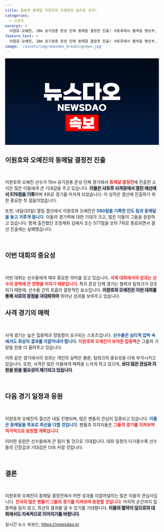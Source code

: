 ```yaml
---
title: 올림픽 동메달 이원호와 오예진의 놀라운 성과!
categories:
  - 스포츠
excerpt: >
  이원호-오예진, 10m 공기권총 혼성 단체 동메달 결정전 진출! 샤토루에서 펼쳐질 명승부, 이들의 합작 579점의 열정이 결실을 맺을지 기대하세요!
feature_text: >
  이원호-오예진, 10m 공기권총 혼성 단체 동메달 결정전 진출! 샤토루에서 펼쳐질 명승부, 이들의 합작 579점의 열정이 결실을 맺을지 기대하세요!
image: '/assets/img/newsdao_breakingnews.jpg'
---
```


<p><img src="/assets/img/newsdao_breakingnews.jpg" alt="cryptoinkorea 속보" /></p>

<h2 data-ke-size="size26">이원호와 오예진의 동메달 결정전 진출</h2>

<p data-ke-size="size16">&nbsp;</p>

<p>이원호와 오예진 선수가 10m 공기권총 혼성 단체 경기에서 <b><span style="color: #ee2323;">동메달 결정전</span></b>에 진출한 소식은 많은 이들에게 큰 기대감을 주고 있습니다. <b><span style="background-color: #21538527;">이들은 샤토루 사격장에서 열린 예선에서 579점을 기록</span></b>하며 4위로 경기를 마치게 되었습니다. 이 성적은 결선에 진출하기 위한 중요한 첫 걸음이었습니다. </p>

<p>또한, 내일(30일) 열릴 결선에서 이원호와 오예진은 <b><span style="color: #1a5490;">580점을 기록한 인도 팀과 동메달을 놓고 겨루게 됩니다</span></b>. 이들의 경기력에 대한 기대가 크고, 많은 이들이 그들을 응원하고 있습니다. 함께 출전했던 조영재와 김예지 조는 577점을 쏘아 7위로 종료되면서 결선 진출에는 실패했습니다. </p>

<p data-ke-size="size16">&nbsp;</p>

<h2 data-ke-size="size26">이번 대회의 중요성</h2>

<p data-ke-size="size16">&nbsp;</p>

<p>이번 대회는 선수들에게 매우 중요한 의미를 갖고 있습니다. <b><span style="color: #ee2323;">국제 대회에서의 성과는 선수의 경력에 큰 영향을 미치기 때문입니다</span></b>. 특히 혼성 단체 경기는 협력과 팀워크가 강조되기 때문에, 선수들 간의 호흡이 결정적인 요소입니다. <b><span style="background-color: #21538527;">이원호와 오예진은 이번 대회를 통해 서로의 장점을 극대화하며</span></b> 뛰어난 성과를 보여주고 있습니다. </p>

<h2 data-ke-size="size26">사격 경기의 매력</h2>

<p data-ke-size="size16">&nbsp;</p>

<p>사격 경기는 높은 집중력과 정밀함이 요구되는 스포츠입니다. <b><span style="color: #1a5490;">선수들은 심리적 압박 속에서도 최상의 결과를 이끌어내야 합니다</span></b>. <b><span style="color: #ee2323;">이원호와 오예진이 보여준 집중력</span></b>은 그들의 기량을 한층 더 올려주고 있습니다. </p>

<p>이와 같은 경기에서의 성과는 개인의 실력은 물론, 팀워크의 중요성을 더욱 부각시키고 있습니다. 또한, 사격은 많은 이들에게 매력을 느끼게 하고 있으며, <b><span style="background-color: #21538527;">보다 많은 관심과 지원을 받을 필요성이 제기되고 있습니다</span></b>.</p>

<p data-ke-size="size16">&nbsp;</p>

<h2 data-ke-size="size26">다음 경기 일정과 응원</h2>

<p data-ke-size="size16">&nbsp;</p>

<p>이원호와 오예진의 결선은 내일 진행되며, 많은 팬들의 관심이 집중되고 있습니다. <b><span style="color: #1a5490;">이들은 동메달을 목표로 최선을 다할 것입니다</span></b>. 팬들과 지지자들은 <b><span style="color: #ee2323;">그들의 경기를 지켜보며 적극적으로 응원할 계획입니다</span></b>. </p>

<p>이러한 응원은 선수들에게 큰 힘이 될 것으로 기대됩니다. 대회 일정이 다가올수록 선수들의 긴장감과 기대감은 더욱 커질 것입니다.</p>

<p data-ke-size="size16">&nbsp;</p>

<h2 data-ke-size="size26">결론</h2>

<p data-ke-size="size16">&nbsp;</p>

<p>이원호와 오예진이 동메달 결정전에서 어떤 성과를 이끌어낼지는 많은 이들의 관심사입니다. <b><span style="color: #ee2323;">전국의 많은 팬들이 그들의 경기를 지켜보며 응원할 것입니다</span></b>. 마지막 순간까지 집중력을 잃지 않고, 최선의 결과를 낼 수 있기를 기대합니다. <b><span style="background-color: #21538527;">이들의 활약이 앞으로의 대회에서도 지속적으로 이어지기를 바랍니다</span></b>.</p>
실시간 뉴스 속보는, <a href="https://newsdao.kr" rel="dofollow">https://newsdao.kr</a>


